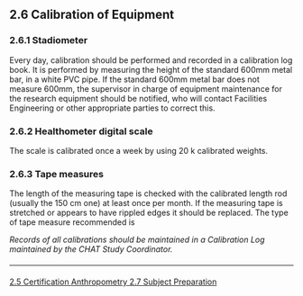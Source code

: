 ## 2.6 Calibration of Equipment

### 2.6.1 Stadiometer
Every day, calibration should be performed and recorded in a calibration log book. It is
performed by measuring the height of the standard 600mm metal bar, in a white PVC
pipe. If the standard 600mm metal bar does not measure 600mm, the supervisor in
charge of equipment maintenance for the research equipment should be notified, who
will contact Facilities Engineering or other appropriate parties to correct this.

### 2.6.2 Healthometer digital scale
The scale is calibrated once a week by using 20 k calibrated weights.

### 2.6.3 Tape measures
The length of the measuring tape is checked with the calibrated length rod (usually the
150 cm one) at least once per month. If the measuring tape is stretched or appears to
have rippled edges it should be replaced. The type of tape measure recommended is

_Records of all calibrations should be maintained in a Calibration Log maintained by the
CHAT Study Coordinator._


<hr class="soften" style="margin-top: 20px;margin-bottom: 20px;"/>

<div class="center">
<div class="btn-group">
  <a href=":pages_path:/manuals/anthro/2-05-certification.md" class="btn btn-default">
    <span class="glyphicon glyphicon-chevron-left"></span>
    2.5 Certification
  </a>

  <a href=":pages_path:/manuals/anthro" class="btn btn-default">
    <span class="glyphicon glyphicon-chevron-up"></span>
    Anthropometry
  </a>

  <a href=":pages_path:/manuals/anthro/2-07-subject-preparation.md" class="btn btn-success">
    2.7 Subject Preparation
    <span class="glyphicon glyphicon-chevron-right"></span>
  </a>
</div>
</div>